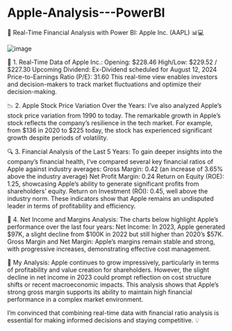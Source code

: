 # Apple-Analysis---PowerBI
🚀 Real-Time Financial Analysis with Power BI: Apple Inc. (AAPL) 📊💻

![image](https://github.com/user-attachments/assets/89833754-449f-42ee-9e71-7ae1b708e5f7)


🎯 1. Real-Time Data of Apple Inc.:
Opening: $228.46
High/Low: $229.52 / $227.30
Upcoming Dividend: Ex-Dividend scheduled for August 12, 2024
Price-to-Earnings Ratio (P/E): 31.60
This real-time view enables investors and decision-makers to track market fluctuations and optimize their decision-making.

📉 2. Apple Stock Price Variation Over the Years:
I’ve also analyzed Apple’s stock price variation from 1990 to today. The remarkable growth in Apple’s stock reflects the company’s resilience in the tech market. For example, from $136 in 2020 to $225 today, the stock has experienced significant growth despite periods of volatility.

🔍 3. Financial Analysis of the Last 5 Years:
To gain deeper insights into the company’s financial health, I’ve compared several key financial ratios of Apple against industry averages:
Gross Margin: 0.42 (an increase of 3.65% above the industry average)
Net Profit Margin: 0.24
Return on Equity (ROE): 1.25, showcasing Apple’s ability to generate significant profits from shareholders’ equity.
Return on Investment (ROI): 0.45, well above the industry norm.
These indicators show that Apple remains an undisputed leader in terms of profitability and efficiency.

💼 4. Net Income and Margins Analysis:
The charts below highlight Apple’s performance over the last four years:
Net Income: In 2023, Apple generated $97K, a slight decline from $100K in 2022 but still higher than 2020’s $57K.
Gross Margin and Net Margin: Apple’s margins remain stable and strong, with progressive increases, demonstrating effective cost management.

🧐 My Analysis:
Apple continues to grow impressively, particularly in terms of profitability and value creation for shareholders. However, the slight decline in net income in 2023 could prompt reflection on cost structure shifts or recent macroeconomic impacts. This analysis shows that Apple’s strong gross margin supports its ability to maintain high financial performance in a complex market environment.

I’m convinced that combining real-time data with financial ratio analysis is essential for making informed decisions and staying competitive. 💡
